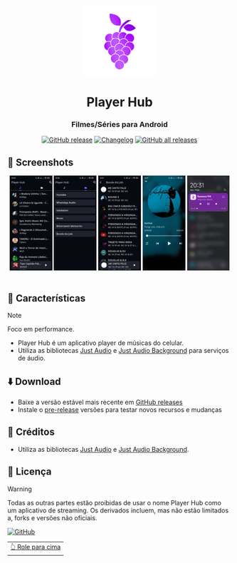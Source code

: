 <div align="center">

<img src="fastlane/icon.png" width=160 height=160 align="center">

# Player Hub

### Filmes/Séries para Android

[![GitHub release](https://img.shields.io/github/v/release/LucasLixo/Player-Hub?color=black&label=Stable&logo=github)](https://github.com/LucasLixo/Player-Hub/releases/latest/)
[![Changelog](https://img.shields.io/badge/Changelog-lightgray?style=flat&color=gray&logo=keep-a-changelog)](https://github.com/LucasLixo/Player-Hub/blob/main/CHANGELOG.md)
[![GitHub all releases](https://img.shields.io/github/downloads/LucasLixo/Player-Hub/total?label=Downloads&logo=github)](https://github.com/LucasLixo/Player-Hub/releases/)

</div>

## 📱 Screenshots

<div align="center">
<div>
<img src="fastlane/screenshot (1).jpg" width="19%" />
<img src="fastlane/screenshot (2).jpg" width="19%" />
<img src="fastlane/screenshot (3).jpg" width="19%" />
<img src="fastlane/screenshot (4).jpg" width="19%" />
<img src="fastlane/screenshot (5).jpg" width="19%" />
</div>
</div>

<br>

## 📖 Características

>[!NOTE]
>
>Foco em performance.
- Player Hub é um aplicativo player de músicas do celular.
- Utiliza as bibliotecas [Just Audio](https://pub.dev/packages/just_audio) e [Just Audio Background](https://pub.dev/packages/just_audio_background) para serviços de áudio.

## ⬇️ Download

- Baixe a versão estável mais recente em [GitHub releases](https://github.com/LucasLixo/Player-Hub/releases/latest)
- Instale o [pre-release](https://github.com/LucasLixo/Player-Hub/releases/) versões para testar novos recursos e mudanças

## 🧱 Créditos

- Utiliza as bibliotecas [Just Audio](https://pub.dev/packages/just_audio) e [Just Audio Background](https://pub.dev/packages/just_audio_background).

## 📃 Licença

>[!WARNING]
>
>Todas as outras partes estão proibidas de usar o nome Player Hub como um aplicativo de streaming. 
Os derivados incluem, mas não estão limitados a, forks e versões não oficiais.

[![GitHub](https://img.shields.io/github/license/LucasLixo/Player-Hub?style=for-the-badge)](https://github.com/LucasLixo/Player-Hub/blob/main/LICENSE)

<div align="right">
<table><td>
<a href="#start-of-content">👆 Role para cima</a>
</td></table>
</div>
